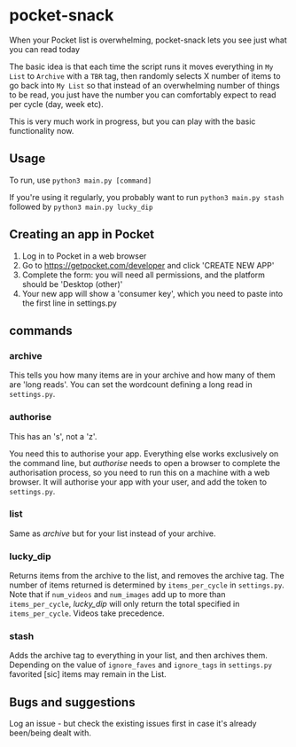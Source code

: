 # pocket-snack
When your Pocket list is overwhelming, pocket-snack lets you see just what you can read today

The basic idea is that each time the script runs it moves everything in `My List` to `Archive` with a `TBR` tag, then randomly selects X number of items to go back into `My List` so that instead of an overwhelming number of things to be read, you just have the number you can comfortably expect to read per cycle (day, week etc).

This is very much work in progress, but you can play with the basic functionality now.

## Usage

To run, use `python3 main.py [command]`

If you're using it regularly, you probably want to run `python3 main.py stash` followed by `python3 main.py lucky_dip`

## Creating an app in Pocket

1. Log in to Pocket in a web browser
2. Go to https://getpocket.com/developer and click 'CREATE NEW APP'
3. Complete the form: you will need all permissions, and the platform should be 'Desktop (other)'
4. Your new app will show a 'consumer key', which you need to paste into the first line in settings.py

## commands

### archive

This tells you how many items are in your archive and how many of them are 'long reads'. You can set the wordcount defining a long read in `settings.py`.

### authorise

This has an 's', not a 'z'.

You need this to authorise your app. Everything else works exclusively on the command line, but _authorise_ needs to open a browser to complete the authorisation process, so you need to run this on a machine with a web browser. It will authorise your app with your user, and add the token to `settings.py`.

### list

Same as _archive_ but for your list instead of your archive.

### lucky_dip

Returns items from the archive to the list, and removes the archive tag. The number of items returned is determined by `items_per_cycle` in `settings.py`. Note that if `num_videos` and `num_images` add up to more than `items_per_cycle`, _lucky_dip_ will only return the total specified in `items_per_cycle`. Videos take precedence.

### stash

Adds the archive tag to everything in your list, and then archives them. Depending on the value of `ignore_faves` and `ignore_tags` in `settings.py` favorited \[sic] items may remain in the List.

## Bugs and suggestions

Log an issue - but check the existing issues first in case it's already been/being dealt with.